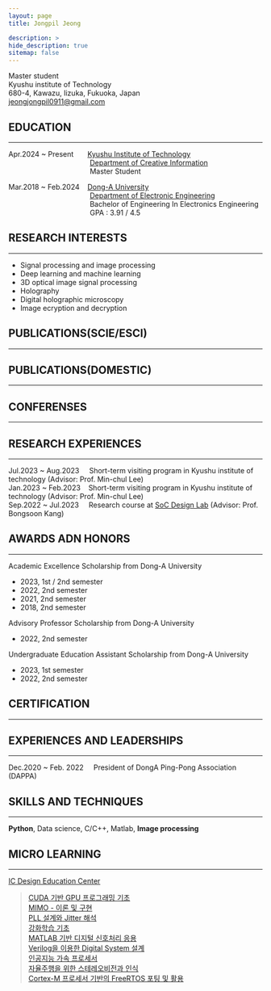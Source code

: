 ```yaml
---
layout: page
title: Jongpil Jeong

description: > 
hide_description: true
sitemap: false
---
```

Master student<br/>Kyushu institute of Technology<br/>680-4, Kawazu, Iizuka, Fukuoka, Japan<br/><jeongjongpil0911@gmail.com>
## EDUCATION
***
Apr.2024 ~ Present&nbsp;&nbsp;&nbsp;&nbsp;&nbsp;&nbsp;&nbsp;[Kyushu Institute of Technology](https://www.kyutech.ac.jp)<br/>
&nbsp;&nbsp;&nbsp;&nbsp;&nbsp;&nbsp;&nbsp;&nbsp;&nbsp;&nbsp;&nbsp;&nbsp;&nbsp;&nbsp;&nbsp;&nbsp;&nbsp;&nbsp;&nbsp;&nbsp;&nbsp;&nbsp;&nbsp;&nbsp;&nbsp;&nbsp;&nbsp;&nbsp;&nbsp;&nbsp;&nbsp;&nbsp;&nbsp;&nbsp;&nbsp;&nbsp;&nbsp;&nbsp;&nbsp;&nbsp;&nbsp;[Department of Creative Information](https://www.iizuka.kyutech.ac.jp)<br/>
&nbsp;&nbsp;&nbsp;&nbsp;&nbsp;&nbsp;&nbsp;&nbsp;&nbsp;&nbsp;&nbsp;&nbsp;&nbsp;&nbsp;&nbsp;&nbsp;&nbsp;&nbsp;&nbsp;&nbsp;&nbsp;&nbsp;&nbsp;&nbsp;&nbsp;&nbsp;&nbsp;&nbsp;&nbsp;&nbsp;&nbsp;&nbsp;&nbsp;&nbsp;&nbsp;&nbsp;&nbsp;&nbsp;&nbsp;&nbsp;&nbsp;Master Student

Mar.2018 ~ Feb.2024&nbsp;&nbsp;&nbsp;&nbsp;[Dong-A University](https://donga.ac.kr/kor/Main.do)<br/>
&nbsp;&nbsp;&nbsp;&nbsp;&nbsp;&nbsp;&nbsp;&nbsp;&nbsp;&nbsp;&nbsp;&nbsp;&nbsp;&nbsp;&nbsp;&nbsp;&nbsp;&nbsp;&nbsp;&nbsp;&nbsp;&nbsp;&nbsp;&nbsp;&nbsp;&nbsp;&nbsp;&nbsp;&nbsp;&nbsp;&nbsp;&nbsp;&nbsp;&nbsp;&nbsp;&nbsp;&nbsp;&nbsp;&nbsp;&nbsp;&nbsp;[Department of Electronic Engineering](https://ee.donga.ac.kr/ee/Main.do)<br/>
&nbsp;&nbsp;&nbsp;&nbsp;&nbsp;&nbsp;&nbsp;&nbsp;&nbsp;&nbsp;&nbsp;&nbsp;&nbsp;&nbsp;&nbsp;&nbsp;&nbsp;&nbsp;&nbsp;&nbsp;&nbsp;&nbsp;&nbsp;&nbsp;&nbsp;&nbsp;&nbsp;&nbsp;&nbsp;&nbsp;&nbsp;&nbsp;&nbsp;&nbsp;&nbsp;&nbsp;&nbsp;&nbsp;&nbsp;&nbsp;&nbsp;Bachelor of Engineering In Electronics Engineering<br/>
&nbsp;&nbsp;&nbsp;&nbsp;&nbsp;&nbsp;&nbsp;&nbsp;&nbsp;&nbsp;&nbsp;&nbsp;&nbsp;&nbsp;&nbsp;&nbsp;&nbsp;&nbsp;&nbsp;&nbsp;&nbsp;&nbsp;&nbsp;&nbsp;&nbsp;&nbsp;&nbsp;&nbsp;&nbsp;&nbsp;&nbsp;&nbsp;&nbsp;&nbsp;&nbsp;&nbsp;&nbsp;&nbsp;&nbsp;&nbsp;&nbsp;GPA : 3.91 / 4.5<br/>

## RESEARCH INTERESTS
***
- Signal processing and image processing
- Deep learning and machine learning
- 3D optical image signal processing
- Holography
- Digital holographic microscopy
- Image ecryption and decryption

## PUBLICATIONS(SCIE/ESCI)
***
## PUBLICATIONS(DOMESTIC)
***
## CONFERENSES
***
## RESEARCH EXPERIENCES
***
Jul.2023 ~ Aug.2023&nbsp;&nbsp;&nbsp;&nbsp;&nbsp;Short-term visiting program in Kyushu institute of technology (Advisor: Prof. Min-chul Lee)<br/>
Jan.2023 ~ Feb.2023&nbsp;&nbsp;&nbsp;&nbsp;Short-term visiting program in Kyushu institute of technology (Advisor: Prof. Min-chul Lee)<br/>
Sep.2022 ~ Jul.2023&nbsp;&nbsp;&nbsp;&nbsp;&nbsp;Research course at [SoC Design Lab](https://soc.donga.ac.kr) (Advisor: Prof. Bongsoon Kang)

## AWARDS ADN HONORS
***
Academic Excellence Scholarship from Dong-A University
- 2023, 1st / 2nd semester
- 2022, 2nd semester
- 2021, 2nd semester
- 2018, 2nd semester

Advisory Professor Scholarship from Dong-A University
- 2022, 2nd semester

Undergraduate Education Assistant Scholarship from Dong-A University
- 2023, 1st semester
- 2022, 2nd semester
## CERTIFICATION
***
## EXPERIENCES AND LEADERSHIPS
***
Dec.2020 ~ Feb. 2022&nbsp;&nbsp;&nbsp;&nbsp;&nbsp;President of DongA Ping-Pong Association (DAPPA)
## SKILLS AND TECHNIQUES
***
**Python**, Data science, C/C++, Matlab, **Image processing**
## MICRO LEARNING
***
[IC Design Education Center](https://idec.or.kr)
> [CUDA 기반 GPU 프로그래밍 기초](https://idec.or.kr/edu/certificate/print/?&no=107996)<br/>
>  [MIMO - 이론 및 구현](https://idec.or.kr/edu/certificate/print/?&no=134608)<br/>
> [PLL 설계와 Jitter 해석](https://idec.or.kr/edu/certificate/print/?&no=105532)<br/>
> [강화학습 기초](https://idec.or.kr/edu/certificate/print/?&no=98962)<br/>
> [MATLAB 기반 디지털 신호처리 응용](https://idec.or.kr/edu/certificate/print/?&no=112429)<br/>
> [Verilog을 이용한 Digital System 설계](https://idec.or.kr/edu/certificate/print/?&no=120472)<br/>
> [인공지능 가속 프로세서](https://idec.or.kr/edu/certificate/print/?&no=112905)<br/>
> [자율주행을 위한 스테레오비전과 인식](https://idec.or.kr/edu/certificate/print/?&no=121088)<br/>
> [Cortex-M 프로세서 기반의 FreeRTOS 포팅 및 활용](https://idec.or.kr/edu/certificate/print/?&no=135572)<br/>
